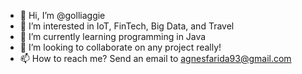 - 👋 Hi, I’m @golliaggie
- 👀 I’m interested in IoT, FinTech, Big Data, and Travel
- 🌱 I’m currently learning programming in Java
- 💞️ I’m looking to collaborate on any project really!
- 📫 How to reach me? Send an email to agnesfarida93@gmail.com

<!---
golliaggie/golliaggie is a ✨ special ✨ repository because its `README.md` (this file) appears on your GitHub profile.
You can click the Preview link to take a look at your changes.
--->
